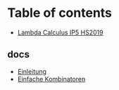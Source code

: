 # Table of contents

* [Lambda Calculus IP5 HS2019](README.md)

## docs

* [Einleitung](docs/einleitung.md)
* [Einfache Kombinatoren](docs/einfache-kombinatoren.md)

